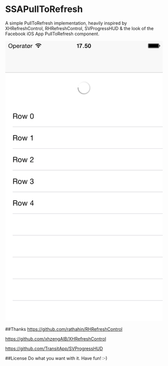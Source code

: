 SSAPullToRefresh
================

A simple PullToRefresh implementation, heavily inspired by XHRefreshControl, RHRefreshControl, SVProgressHUD & the look of the Facebook iOS App PullToRefresh component. 


![My image](https://github.com/SSA111/SSAPullToRefresh/blob/master/PULLTOREFRESH/SSAPullToRefresh.png?raw=true)


##Thanks
https://github.com/rathahin/RHRefreshControl

https://github.com/xhzengAIB/XHRefreshControl

https://github.com/TransitApp/SVProgressHUD

##License
Do what you want with it. Have fun! :-) 
